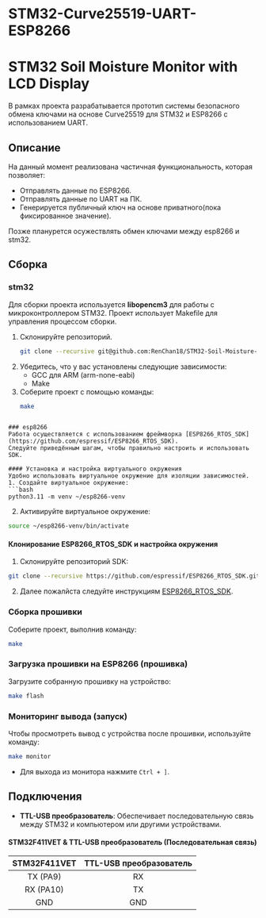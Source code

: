 # STM32-Curve25519-UART-ESP8266

# STM32 Soil Moisture Monitor with LCD Display

В рамках проекта разрабатывается прототип системы безопасного обмена ключами на основе Curve25519 для STM32 и ESP8266 с использованием UART.

## Описание

На данный момент реализована частичная функциональность, которая позволяет:
- Отправлять данные по ESP8266.
- Отправлять данные по UART на ПК.
- Генерируется публичный ключ на основе приватного(пока фиксированное значение).

Позже планурется осужествлять обмен ключами между esp8266 и stm32.

## Сборка

### stm32
Для сборки проекта используется **libopencm3** для работы с микроконтроллером STM32. Проект использует Makefile для управления процессом сборки.

1. Склонируйте репозиторий.
   ```bash
   git clone --recursive git@github.com:RenChan18/STM32-Soil-Moisture-Monitor-with-Local-Server.git
   ```
2. Убедитесь, что у вас установлены следующие зависимости:
   - GCC для ARM (arm-none-eabi)
   - Make
3. Соберите проект с помощью команды:
   ```bash
   make
```

### esp8266
Работа осуществляется с использованием фреймворка [ESP8266_RTOS_SDK](https://github.com/espressif/ESP8266_RTOS_SDK).
Следуйте приведённым шагам, чтобы правильно настроить и использовать SDK.

#### Установка и настройка виртуального окружения
Удобно использовать виртуальное окружение для изоляции зависимостей.
1. Создайте виртуальное окружение:
```bash
python3.11 -m venv ~/esp8266-venv
```
2. Активируйте виртуальное окружение:
```bash
source ~/esp8266-venv/bin/activate
```

#### Клонирование ESP8266_RTOS_SDK и настройка окружения
1. Склонируйте репозиторий SDK:
```bash
git clone --recursive https://github.com/espressif/ESP8266_RTOS_SDK.git
```
2. Далее пожалйста следуйте инструкциям [ESP8266_RTOS_SDK](https://github.com/espressif/ESP8266_RTOS_SDK).

### Сборка прошивки
Соберите проект, выполнив команду:
```bash
make
```

### Загрузка прошивки на ESP8266 (прошивка)
Загрузите собранную прошивку на устройство:
```bash
make flash
```

### Мониторинг вывода (запуск)
Чтобы просмотреть вывод с устройства после прошивки, используйте команду:
```bash
make monitor
```

- Для выхода из монитора нажмите `Ctrl + ]`.

## Подключения

- **TTL-USB преобразователь**: Обеспечивает последовательную связь между STM32 и компьютером или другими устройствами.

#### **STM32F411VET & TTL-USB преобразователь (Последовательная связь)**
| **STM32F411VET** | **TTL-USB преобразователь** |
| :--------------: | :-----------------------: |
|       TX (PA9)    |          RX               |
|       RX (PA10)   |          TX               |
|       GND         |          GND              |


